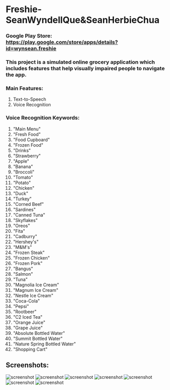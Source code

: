 # Freshie-SeanWyndellQue&SeanHerbieChua

### Google Play Store: https://play.google.com/store/apps/details?id=wynsean.freshie

### This project is a simulated online grocery application which includes features that help visually impaired people to navigate the app.

### Main Features:
  1. Text-to-Speech
  2. Voice Recognition

### Voice Recognition Keywords:
  1. "Main Menu"
  2. "Fresh Food"
  3. "Food Cupboard"
  4. "Frozen Food"
  5. "Drinks"
  6. "Strawberry"
  7. "Apple"
  8. "Banana"
  9. "Broccoli"
  10. "Tomato"
  11. "Potato"
  12. "Chicken"
  13. "Duck"
  14. "Turkey"
  15. "Corned Beef"
  16. "Sardines"
  17. "Canned Tuna"
  18. "Skyflakes"
  19. "Oreos"
  20. "Fita"
  21. "Cadburry"
  22. "Hershey's"
  23. "M&M's"
  24. "Frozen Steak"
  25. "Frozen Chicken"
  26. "Frozen Pork"
  27. "Bangus"
  28. "Salmon"
  29. "Tuna"
  30. "Magnolia Ice Cream"
  31. "Magnum Ice Cream"
  32. "Nestle Ice Cream"
  33. "Coca-Cola"
  34. "Pepsi"
  35. "Rootbeer"
  36. "C2 Iced Tea"
  37. "Orange Juice"
  38. "Grape Juice"
  39. "Absolute Bottled Water"
  40. "Summit Bottled Water"
  41. "Nature Spring Bottled Water"
  42. "Shopping Cart"

## Screenshots:

![screenshot](Screenshot_SplashActivity.png)
![screenshot](Screenshot_MainMenu.png)
![screenshot](Screenshot_Categories.png)
![screenshot](Screenshot_SubCategory.png)
![screenshot](Screenshot_PurchaseWindow.png)
![screenshot](Screenshot_SummaryOfPurchase.png)
![screenshot](Screenshot_VoiceRecognition.png)
